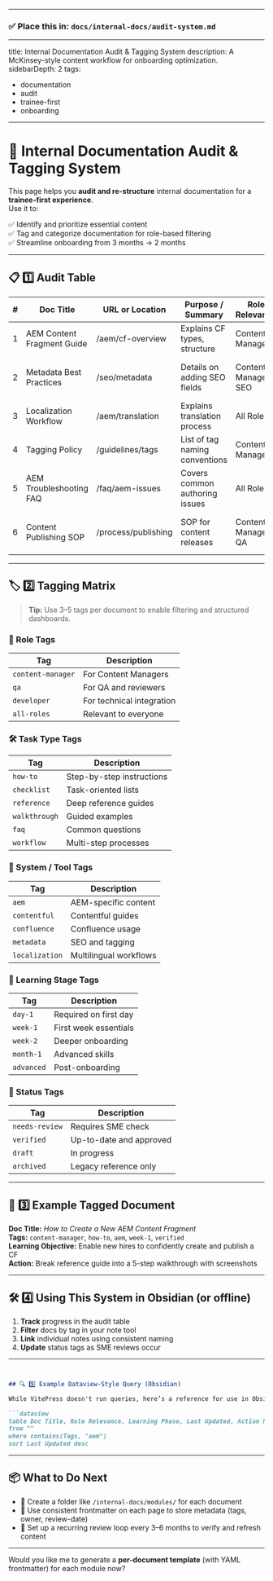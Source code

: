 
---

### ✅ Place this in: `docs/internal-docs/audit-system.md`

---

title: Internal Documentation Audit & Tagging System
description: A McKinsey-style content workflow for onboarding optimization.
sidebarDepth: 2
tags:

- documentation
- audit
- trainee-first
- onboarding

---

# 🧠 Internal Documentation Audit & Tagging System

This page helps you **audit and re-structure** internal documentation for a **trainee-first experience**.  
Use it to:

✅ Identify and prioritize essential content  
✅ Tag and categorize documentation for role-based filtering  
✅ Streamline onboarding from 3 months → 2 months

---

## 📋 1️⃣ Audit Table

| # | Doc Title | URL or Location | Purpose / Summary | Role Relevance | Learning Phase | Last Updated | SME / Owner | Action Needed | Tags |
|---|-----------|-----------------|--------------------|----------------|----------------|--------------|-------------|----------------|------|
| 1 | AEM Content Fragment Guide | /aem/cf-overview | Explains CF types, structure | Content Manager | Week 1–2 | 2024-12-10 | Priya K. | Break into 2 modules | aem, cf, content-manager |
| 2 | Metadata Best Practices | /seo/metadata | Details on adding SEO fields | Content Manager, SEO | Week 2–3 | 2023-11-02 | Sara L. | Extract steps + add checklist | seo, metadata |
| 3 | Localization Workflow | /aem/translation | Explains translation process | All Roles | Week 3–4 | 2024-10-01 | Localization Team | Add visual flowchart | translation, workflow |
| 4 | Tagging Policy | /guidelines/tags | List of tag naming conventions | Content Manager | Optional | 2021-06-22 | Unknown | Needs SME review | tags, policy |
| 5 | AEM Troubleshooting FAQ | /faq/aem-issues | Covers common authoring issues | All Roles | Month 2+ | 2024-01-15 | John H. | Link in advanced section | aem, troubleshooting |
| 6 | Content Publishing SOP | /process/publishing | SOP for content releases | Content Manager, QA | Week 4+ | 2023-09-12 | Ops Team | Condense into “first publish” guide | publishing, sop |

---

## 🏷️ 2️⃣ Tagging Matrix

> **Tip:** Use 3–5 tags per document to enable filtering and structured dashboards.

### 👥 Role Tags

| Tag | Description |
|-----|-------------|
| `content-manager` | For Content Managers |
| `qa` | For QA and reviewers |
| `developer` | For technical integration |
| `all-roles` | Relevant to everyone |

### 🛠️ Task Type Tags

| Tag | Description |
|-----|-------------|
| `how-to` | Step-by-step instructions |
| `checklist` | Task-oriented lists |
| `reference` | Deep reference guides |
| `walkthrough` | Guided examples |
| `faq` | Common questions |
| `workflow` | Multi-step processes |

### 🧩 System / Tool Tags

| Tag | Description |
|-----|-------------|
| `aem` | AEM-specific content |
| `contentful` | Contentful guides |
| `confluence` | Confluence usage |
| `metadata` | SEO and tagging |
| `localization` | Multilingual workflows |

### 📅 Learning Stage Tags

| Tag | Description |
|-----|-------------|
| `day-1` | Required on first day |
| `week-1` | First week essentials |
| `week-2` | Deeper onboarding |
| `month-1` | Advanced skills |
| `advanced` | Post-onboarding |

### 📘 Status Tags

| Tag | Description |
|-----|-------------|
| `needs-review` | Requires SME check |
| `verified` | Up-to-date and approved |
| `draft` | In progress |
| `archived` | Legacy reference only |

---

## 🧠 3️⃣ Example Tagged Document

**Doc Title:** _How to Create a New AEM Content Fragment_  
**Tags:** `content-manager`, `how-to`, `aem`, `week-1`, `verified`  
**Learning Objective:** Enable new hires to confidently create and publish a CF  
**Action:** Break reference guide into a 5-step walkthrough with screenshots

---

## 🛠️ 4️⃣ Using This System in Obsidian (or offline)

1. **Track** progress in the audit table  
2. **Filter** docs by tag in your note tool  
3. **Link** individual notes using consistent naming  
4. **Update** status tags as SME reviews occur

---

```md


## 🔍 5️⃣ Example Dataview-Style Query (Obsidian)

While VitePress doesn't run queries, here’s a reference for use in Obsidian:

```dataview
table Doc Title, Role Relevance, Learning Phase, Last Updated, Action Needed, Tags
from ""
where contains(Tags, "aem")
sort Last Updated desc
````

---

## 📦 What to Do Next

- 📁 Create a folder like `/internal-docs/modules/` for each document
- 📄 Use consistent frontmatter on each page to store metadata (tags, owner, review-date)
- 🔁 Set up a recurring review loop every 3–6 months to verify and refresh content

---

Would you like me to generate a **per-document template** (with YAML frontmatter) for each module now?
